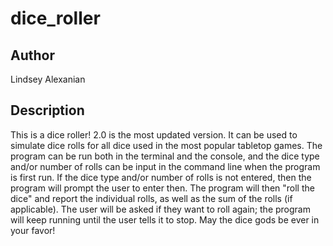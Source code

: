 # dice_roller

## Author
Lindsey Alexanian

## Description
This is a dice roller! 2.0 is the most updated version. It can be used to simulate dice rolls for all dice used in the most popular tabletop games. The program can be run both in the terminal and the console, and the dice type and/or number of rolls can be input in the command line when the program is first run. If the dice type and/or number of rolls is not entered, then the program will prompt the user to enter then. The program will then "roll the dice" and report the individual rolls, as well as the sum of the rolls (if applicable). The user will be asked if they want to roll again; the program will keep running until the user tells it to stop. May the dice gods be ever in your favor!
